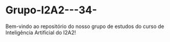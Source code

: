 # Grupo-I2A2---34-
Bem-vindo ao repositório do nosso grupo de estudos do curso de Inteligência Artificial do I2A2!
